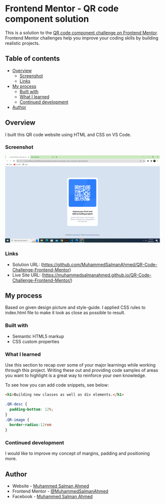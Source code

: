 # Frontend Mentor - QR code component solution

This is a solution to the [QR code component challenge on Frontend Mentor](https://www.frontendmentor.io/challenges/qr-code-component-iux_sIO_H). Frontend Mentor challenges help you improve your coding skills by building realistic projects. 

## Table of contents

- [Overview](#overview)
  - [Screenshot](#screenshot)
  - [Links](#links)
- [My process](#my-process)
  - [Built with](#built-with)
  - [What I learned](#what-i-learned)
  - [Continued development](#continued-development)
- [Author](#author)

## Overview
I built this QR code website using HTML and CSS on VS Code.
### Screenshot

![](./Screenshot.png)


### Links

- Solution URL: (https://github.com/MuhammedSalmanAhmed/QR-Code-Challenge-Frontend-Mentor)
- Live Site URL: (https://muhammedsalmanahmed.github.io/QR-Code-Challenge-Frontend-Mentor/)

## My process

Based on given design picture and style-guide. I applied CSS rules to index.html file to make it look as close as possible to result.

### Built with

- Semantic HTML5 markup
- CSS custom properties

### What I learned

Use this section to recap over some of your major learnings while working through this project. Writing these out and providing code samples of areas you want to highlight is a great way to reinforce your own knowledge.

To see how you can add code snippets, see below:

```html
<h1>Building new classes as well as div elements.</h1>
```
```css
.QR-desc {
  padding-bottom: 12%;
}
.QR-image {
  border-radius:12rem
}
```

### Continued development

I would like to improve my concept of margins, padding and positioning more.

## Author

- Website - [Muhammed Salman Ahmed](https://muhammedsalmanahmed.github.io/CV-CSS/)
- Frontend Mentor - [@MuhammedSalmanAhmed](https://www.frontendmentor.io/profile/MuhammedSalmanAhmed)
- Facebook - [Muhammed Salman Ahmed](https://www.facebook.com/profile.php?id=100075963945987)